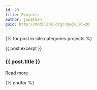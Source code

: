 ```yaml
---
id: 20
title: Projects
author: jonathan
guid: http://modilabs.org/?page_id=20
---
```


{% for post in site.categories.projects %}
<div class="row-fluid projects">
    <div class="col-sm-12">
        {{ post.excerpt }}
    </div>
    <div class="col-sm-12 projects-details">
        <h3>{{ post.title }}</h3>
        <p><a href="{{ post.url | prepend: site.baseurl }}">Read more</a></p>
    </div>
</div>
{% endfor %}

